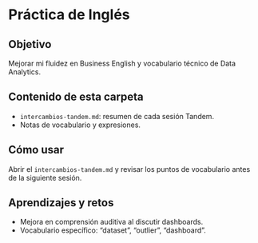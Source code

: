 # Práctica de Inglés

## Objetivo  
Mejorar mi fluidez en Business English y vocabulario técnico de Data Analytics.

## Contenido de esta carpeta  
- `intercambios-tandem.md`: resumen de cada sesión Tandem.  
- Notas de vocabulario y expresiones.

## Cómo usar  
Abrir el `intercambios-tandem.md` y revisar los puntos de vocabulario antes de la siguiente sesión.

## Aprendizajes y retos  
- Mejora en comprensión auditiva al discutir dashboards.  
- Vocabulario específico: “dataset”, “outlier”, “dashboard”.
